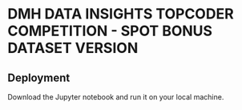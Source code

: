 # DMH DATA INSIGHTS TOPCODER COMPETITION - SPOT BONUS DATASET VERSION

## Deployment

Download the Jupyter notebook and run it on your local machine.
